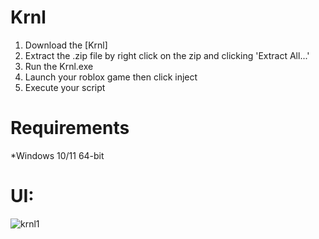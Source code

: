 # Krnl
1. Download the [Krnl]
2. Extract the .zip file by right click on the zip and clicking 'Extract All...'
3. Run the Krnl.exe
4. Launch your roblox game then click inject
5. Execute your script

# Requirements
*Windows 10/11 64-bit

# UI:
![krnl1](https://user-images.githubusercontent.com/125434866/218973682-53321ea8-c26d-4d8d-8550-7abb8f5ac18c.jpg)
